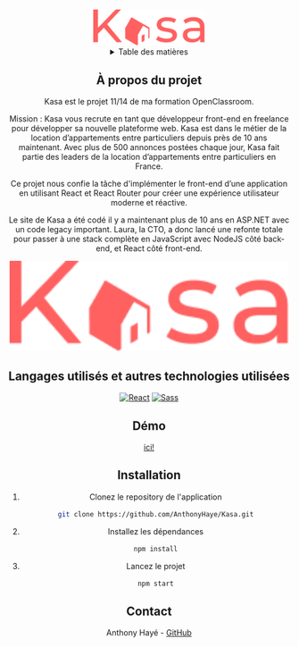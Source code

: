 <a name="readme-top"></a>

<!-- PROJECT LOGO -->
<br />
<div align="center">
  <a href="">
    <img src="./src/assets/LOGO.png" alt="Logo" width="200">
  </a>

<!-- TABLE OF CONTENTS -->
<details>
  <summary>Table des matières</summary>
  <ol>
    <li><a href="#a-propos-du-projet">À propos du projet</a></li>
    <li><a href="#langagesutilises">langages Utilisés</a></li>
    <li><a href="#installation">Installation</a></li>
    <li><a href="#contact">Contact</a></li>
  </ol>
</details>

<!-- ABOUT THE PROJECT -->

## À propos du projet

Kasa est le projet 11/14 de ma formation OpenClassroom.

Mission : Kasa vous recrute en tant que développeur front-end en freelance pour développer sa nouvelle plateforme web. Kasa est dans le métier de la location d’appartements entre particuliers depuis près de 10 ans maintenant. Avec plus de 500 annonces postées chaque jour, Kasa fait partie des leaders de la location d’appartements entre particuliers en France.

Ce projet nous confie la tâche d'implémenter le front-end d’une application en utilisant React et React Router pour créer une expérience utilisateur moderne et réactive.

Le site de Kasa a été codé il y a maintenant plus de 10 ans en ASP.NET avec un code legacy important. Laura, la CTO, a donc lancé une refonte totale pour passer à une stack complète en JavaScript avec NodeJS côté back-end, et React côté front-end.

 <img src="./src/assets/LOGO.png" alt="homepage" width="500">

## Langages utilisés et autres technologies utilisées

[![React](https://img.shields.io/badge/React-61DAFB?style=for-the-badge&logo=react&logoColor=white)](https://reactjs.org/)
[![Sass](https://img.shields.io/badge/Sass-CC6699?style=for-the-badge&logo=sass&logoColor=white)](https://sass-lang.com/)

## Démo

[ici!](https://anthonyhaye.github.io/Kasa/)

## Installation

1. Clonez le repository de l'application

   ```sh
   git clone https://github.com/AnthonyHaye/Kasa.git
   ```

2. Installez les dépendances
   ```sh
   npm install
   ```
3. Lancez le projet
   ```sh
   npm start
   ```

## Contact

Anthony Hayé - [GitHub](https://github.com/AnthonyHaye)

<!-- MARKDOWN LINKS & IMAGES -->
